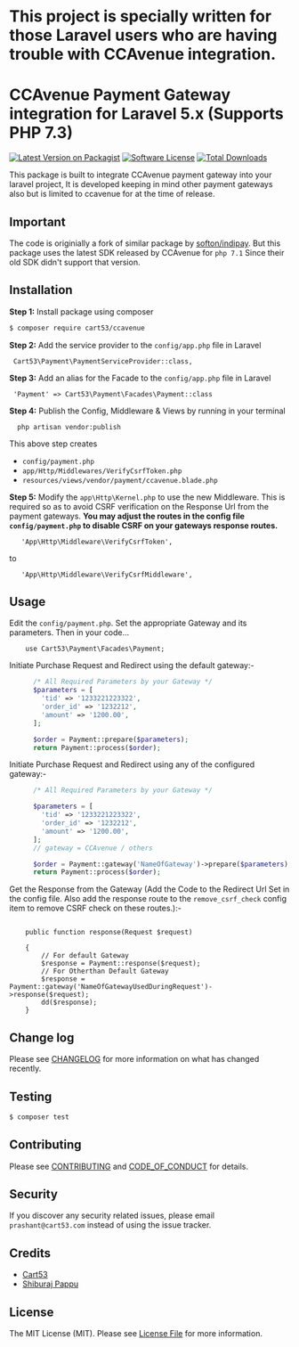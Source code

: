 # This project is specially written for those Laravel users who are having trouble with CCAvenue integration.

# CCAvenue Payment Gateway integration for Laravel 5.x (Supports PHP 7.3)

[![Latest Version on Packagist][ico-version]][link-packagist]
[![Software License][ico-license]](LICENSE.md)
[![Total Downloads][ico-downloads]][link-downloads]

This package is built to integrate CCAvenue payment gateway into your laravel
project, It is developed keeping in mind other payment gateways also but is limited to ccavenue for at the time of release.

## Important

The code is originially a fork of similar package by [softon/indipay](https://github.com/softon/indipay). But this package uses the latest SDK released by CCAvenue for `php 7.1` Since their old SDK didn't support that version.

## Installation

<b>Step 1:</b> Install package using composer

```bash
$ composer require cart53/ccavenue
```

<b>Step 2:</b> Add the service provider to the `config/app.php` file in Laravel

```
 Cart53\Payment\PaymentServiceProvider::class,
```

<b>Step 3:</b> Add an alias for the Facade to the `config/app.php` file in Laravel

```
 'Payment' => Cart53\Payment\Facades\Payment::class
```

<b>Step 4:</b> Publish the Config, Middleware & Views by running in your terminal

```
  php artisan vendor:publish
```

This above step creates

- `config/payment.php`
- `app/Http/Middlewares/VerifyCsrfToken.php`
- `resources/views/vendor/payment/ccavenue.blade.php`

<b>Step 5:</b> Modify the `app\Http\Kernel.php` to use the new Middleware.
This is required so as to avoid CSRF verification on the Response Url from the payment gateways.
<b>You may adjust the routes in the config file `config/payment.php` to disable CSRF on your gateways response routes.</b>

```
   'App\Http\Middleware\VerifyCsrfToken',
```

to

```
   'App\Http\Middleware\VerifyCsrfMiddleware',
```

## Usage

Edit the `config/payment.php`. Set the appropriate Gateway and its parameters. Then in your code... <br>

```
    use Cart53\Payment\Facades\Payment;
```

Initiate Purchase Request and Redirect using the default gateway:-

```php
      /* All Required Parameters by your Gateway */
      $parameters = [
        'tid' => '1233221223322',
        'order_id' => '1232212',
        'amount' => '1200.00',
      ];

      $order = Payment::prepare($parameters);
      return Payment::process($order);
```

Initiate Purchase Request and Redirect using any of the configured gateway:-

```php
      /* All Required Parameters by your Gateway */

      $parameters = [
        'tid' => '1233221223322',
        'order_id' => '1232212',
        'amount' => '1200.00',
      ];
      // gateway = CCAvenue / others

      $order = Payment::gateway('NameOfGateway')->prepare($parameters);
      return Payment::process($order);
```

Get the Response from the Gateway (Add the Code to the Redirect Url Set in the config file.
Also add the response route to the `remove_csrf_check` config item to remove CSRF check on these routes.):-

<pre><code> 
    public function response(Request $request)
    
    {
        // For default Gateway
        $response = Payment::response($request);
        // For Otherthan Default Gateway
        $response = Payment::gateway('NameOfGatewayUsedDuringRequest')->response($request);
        dd($response);
    }  
</code></pre>

## Change log

Please see [CHANGELOG](CHANGELOG.md) for more information on what has changed recently.

## Testing

```bash
$ composer test
```

## Contributing

Please see [CONTRIBUTING](CONTRIBUTING.md) and [CODE_OF_CONDUCT](CODE_OF_CONDUCT.md) for details.

## Security

If you discover any security related issues, please email `prashant@cart53.com` instead of using the issue tracker.

## Credits

- [Cart53](http://www.Cart53.com)
- [Shiburaj Pappu](https://github.com/softon/indipay)

## License

The MIT License (MIT). Please see [License File](LICENSE.md) for more information.

[ico-version]: https://img.shields.io/packagist/v/cart53/ccavenue.svg?style=flat-square
[ico-license]: https://img.shields.io/badge/license-MIT-brightgreen.svg?style=flat-square
[ico-travis]: https://img.shields.io/travis/cart53/ccavenue/master.svg?style=flat-square
[ico-scrutinizer]: https://img.shields.io/scrutinizer/coverage/g/cart53/ccavenue.svg?style=flat-square
[ico-code-quality]: https://img.shields.io/scrutinizer/g/cart53/ccavenue.svg?style=flat-square
[ico-downloads]: https://img.shields.io/packagist/dt/cart53/ccavenue.svg?style=flat-square
[link-packagist]: https://packagist.org/packages/cart53/ccavenue
[link-travis]: https://travis-ci.org/cart53/ccavenue
[link-scrutinizer]: https://scrutinizer-ci.com/g/cart53/ccavenue/code-structure
[link-code-quality]: https://scrutinizer-ci.com/g/cart53/ccavenue
[link-downloads]: https://packagist.org/packages/cart53/ccavenue
[link-author]: https://github.com/gopal-g
[link-contributors]: ../../contributors
